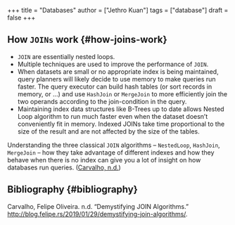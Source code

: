 +++
title = "Databases"
author = ["Jethro Kuan"]
tags = ["database"]
draft = false
+++

## How `JOINs` work {#how-joins-work}

- `JOIN` are essentially nested loops.
- Multiple techniques are used to improve the performance of `JOIN`.
- When datasets are small or no appropriate index is being maintained,
  query planners will likely decide to use memory to make queries run
  faster. The query executor can build hash tables (or sort records in
  memory, or ...) and use `HashJoin` or `MergeJoin` to more efficiently join
  the two operands according to the join-condition in the query.
- Maintaining index data structures like B-Trees up to date allows
  Nested Loop algorithm to run much faster even when the dataset
  doesn’t conveniently fit in memory. Indexed JOINs take time
  proportional to the size of the result and are not affected by the
  size of the tables.

Understanding the three classical `JOIN` algorithms – `NestedLoop`,
`HashJoin`, `MergeJoin` – how they take advantage of different indexes and
how they behave when there is no index can give you a lot of insight
on how databases run queries. ([Carvalho, n.d.](#org7a965d0))

## Bibliography {#bibliography}

<a id="org7a965d0"></a>Carvalho, Felipe Oliveira. n.d. “Demystifying JOIN Algorithms.” <http://blog.felipe.rs/2019/01/29/demystifying-join-algorithms/>.
